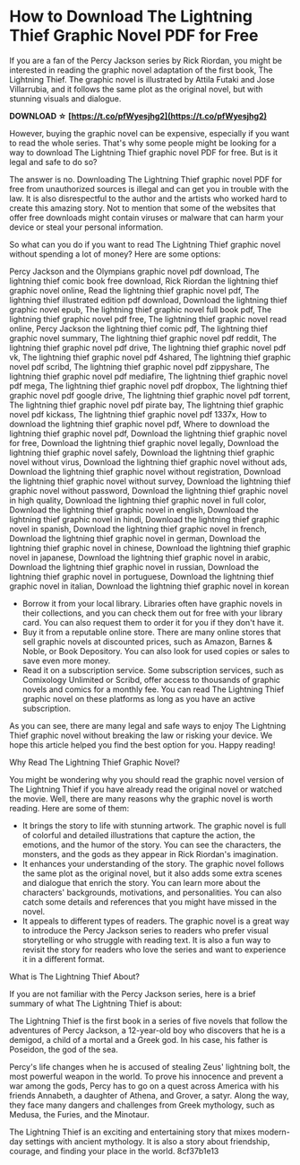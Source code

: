 
 
# How to Download The Lightning Thief Graphic Novel PDF for Free
 
If you are a fan of the Percy Jackson series by Rick Riordan, you might be interested in reading the graphic novel adaptation of the first book, The Lightning Thief. The graphic novel is illustrated by Attila Futaki and Jose Villarrubia, and it follows the same plot as the original novel, but with stunning visuals and dialogue.
 
**DOWNLOAD ☆ [https://t.co/pfWyesjhg2](https://t.co/pfWyesjhg2)**


 
However, buying the graphic novel can be expensive, especially if you want to read the whole series. That's why some people might be looking for a way to download The Lightning Thief graphic novel PDF for free. But is it legal and safe to do so?
 
The answer is no. Downloading The Lightning Thief graphic novel PDF for free from unauthorized sources is illegal and can get you in trouble with the law. It is also disrespectful to the author and the artists who worked hard to create this amazing story. Not to mention that some of the websites that offer free downloads might contain viruses or malware that can harm your device or steal your personal information.
 
So what can you do if you want to read The Lightning Thief graphic novel without spending a lot of money? Here are some options:
 
Percy Jackson and the Olympians graphic novel pdf download,  The lightning thief comic book free download,  Rick Riordan the lightning thief graphic novel online,  Read the lightning thief graphic novel pdf,  The lightning thief illustrated edition pdf download,  Download the lightning thief graphic novel epub,  The lightning thief graphic novel full book pdf,  The lightning thief graphic novel pdf free,  The lightning thief graphic novel read online,  Percy Jackson the lightning thief comic pdf,  The lightning thief graphic novel summary,  The lightning thief graphic novel pdf reddit,  The lightning thief graphic novel pdf drive,  The lightning thief graphic novel pdf vk,  The lightning thief graphic novel pdf 4shared,  The lightning thief graphic novel pdf scribd,  The lightning thief graphic novel pdf zippyshare,  The lightning thief graphic novel pdf mediafire,  The lightning thief graphic novel pdf mega,  The lightning thief graphic novel pdf dropbox,  The lightning thief graphic novel pdf google drive,  The lightning thief graphic novel pdf torrent,  The lightning thief graphic novel pdf pirate bay,  The lightning thief graphic novel pdf kickass,  The lightning thief graphic novel pdf 1337x,  How to download the lightning thief graphic novel pdf,  Where to download the lightning thief graphic novel pdf,  Download the lightning thief graphic novel for free,  Download the lightning thief graphic novel legally,  Download the lightning thief graphic novel safely,  Download the lightning thief graphic novel without virus,  Download the lightning thief graphic novel without ads,  Download the lightning thief graphic novel without registration,  Download the lightning thief graphic novel without survey,  Download the lightning thief graphic novel without password,  Download the lightning thief graphic novel in high quality,  Download the lightning thief graphic novel in full color,  Download the lightning thief graphic novel in english,  Download the lightning thief graphic novel in hindi,  Download the lightning thief graphic novel in spanish,  Download the lightning thief graphic novel in french,  Download the lightning thief graphic novel in german,  Download the lightning thief graphic novel in chinese,  Download the lightning thief graphic novel in japanese,  Download the lightning thief graphic novel in arabic,  Download the lightning thief graphic novel in russian,  Download the lightning thief graphic novel in portuguese,  Download the lightning thief graphic novel in italian,  Download the lightning thief graphic novel in korean
 
- Borrow it from your local library. Libraries often have graphic novels in their collections, and you can check them out for free with your library card. You can also request them to order it for you if they don't have it.
- Buy it from a reputable online store. There are many online stores that sell graphic novels at discounted prices, such as Amazon, Barnes & Noble, or Book Depository. You can also look for used copies or sales to save even more money.
- Read it on a subscription service. Some subscription services, such as Comixology Unlimited or Scribd, offer access to thousands of graphic novels and comics for a monthly fee. You can read The Lightning Thief graphic novel on these platforms as long as you have an active subscription.

As you can see, there are many legal and safe ways to enjoy The Lightning Thief graphic novel without breaking the law or risking your device. We hope this article helped you find the best option for you. Happy reading!
  
Why Read The Lightning Thief Graphic Novel?
 
You might be wondering why you should read the graphic novel version of The Lightning Thief if you have already read the original novel or watched the movie. Well, there are many reasons why the graphic novel is worth reading. Here are some of them:

- It brings the story to life with stunning artwork. The graphic novel is full of colorful and detailed illustrations that capture the action, the emotions, and the humor of the story. You can see the characters, the monsters, and the gods as they appear in Rick Riordan's imagination.
- It enhances your understanding of the story. The graphic novel follows the same plot as the original novel, but it also adds some extra scenes and dialogue that enrich the story. You can learn more about the characters' backgrounds, motivations, and personalities. You can also catch some details and references that you might have missed in the novel.
- It appeals to different types of readers. The graphic novel is a great way to introduce the Percy Jackson series to readers who prefer visual storytelling or who struggle with reading text. It is also a fun way to revisit the story for readers who love the series and want to experience it in a different format.

What is The Lightning Thief About?
 
If you are not familiar with the Percy Jackson series, here is a brief summary of what The Lightning Thief is about:
 
The Lightning Thief is the first book in a series of five novels that follow the adventures of Percy Jackson, a 12-year-old boy who discovers that he is a demigod, a child of a mortal and a Greek god. In his case, his father is Poseidon, the god of the sea.
 
Percy's life changes when he is accused of stealing Zeus' lightning bolt, the most powerful weapon in the world. To prove his innocence and prevent a war among the gods, Percy has to go on a quest across America with his friends Annabeth, a daughter of Athena, and Grover, a satyr. Along the way, they face many dangers and challenges from Greek mythology, such as Medusa, the Furies, and the Minotaur.
 
The Lightning Thief is an exciting and entertaining story that mixes modern-day settings with ancient mythology. It is also a story about friendship, courage, and finding your place in the world.
 8cf37b1e13
 
